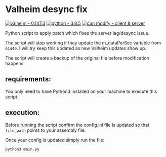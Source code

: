 # Valheim desync fix
[![valheim - 0.147.3](https://img.shields.io/badge/valheim-0.147.3-4959bf)](https://)
[![python - 3.8.5](https://img.shields.io/badge/python-3.8.5-2ea44f)](https://)
[![can modify - client & server](https://img.shields.io/badge/can_modify-client_%26_server-2ea44f)](https://)

Python script to apply patch which fixes the server lag/desync issue. 

The script will stop working if they update the m_dataPerSec variable from `61440`.
I will try keep this updated as new Valheim updates show up.

The script will create a backup of the original file before modification happens.

## requirements:

You only need to have Python3 installed on your machine to execute this script.

## execution:

Before running the script confirm the config.ini file is updated so that `file_path` points to your assembly file.

Once your config is updated simply run the file:
```bash
python3 main.py
```
